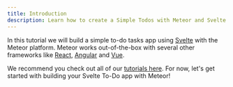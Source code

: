 ```yaml
---
title: Introduction
description: Learn how to create a Simple Todos with Meteor and Svelte
---
```


In this tutorial we will build a simple to-do tasks app using [Svelte](https://svelte.dev/) with the Meteor platform. Meteor works out-of-the-box with several other frameworks like [React](https://reactjs.org), [Angular](https://guide.meteor.com/angular.html) and [Vue](https://guide.meteor.com/vue.html). 

We recommend you check out all of our [tutorials here](https://www.meteor.com/tutorials). For now, let's get started with building your Svelte To-Do app with Meteor!
